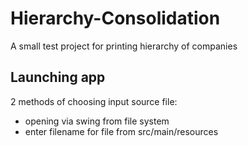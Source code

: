 # Hierarchy-Consolidation
A small test project for printing hierarchy of companies

## Launching app

2 methods of choosing input source file:
- opening via swing from file system
- enter filename for file from src/main/resources


